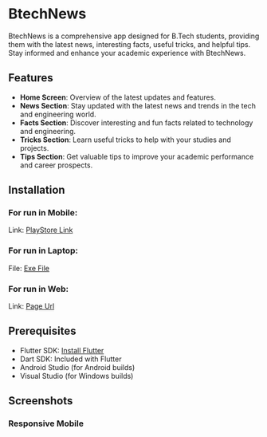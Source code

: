 # BtechNews

BtechNews is a comprehensive app designed for B.Tech students, providing them with the latest news, interesting facts, useful tricks, and helpful tips. Stay informed and enhance your academic experience with BtechNews.

## Features

- **Home Screen**: Overview of the latest updates and features.
- **News Section**: Stay updated with the latest news and trends in the tech and engineering world.
- **Facts Section**: Discover interesting and fun facts related to technology and engineering.
- **Tricks Section**: Learn useful tricks to help with your studies and projects.
- **Tips Section**: Get valuable tips to improve your academic performance and career prospects.

## Installation

### For run in Mobile:

 Link: [PlayStore Link](https://play.google.com/store/apps/details?id=com.btechnews.b2)

### For run in Laptop:

File: [Exe File](BtechNews.exe)

### For run in Web:

Link: [Page Url](https:thiruvidhirevanth.github.io/BtechNews)

## Prerequisites

- Flutter SDK: [Install Flutter](https://flutter.dev/docs/get-started/install)
- Dart SDK: Included with Flutter
- Android Studio (for Android builds)
- Visual Studio (for Windows builds)

## Screenshots

 ### Responsive Mobile
 




 
 


 
